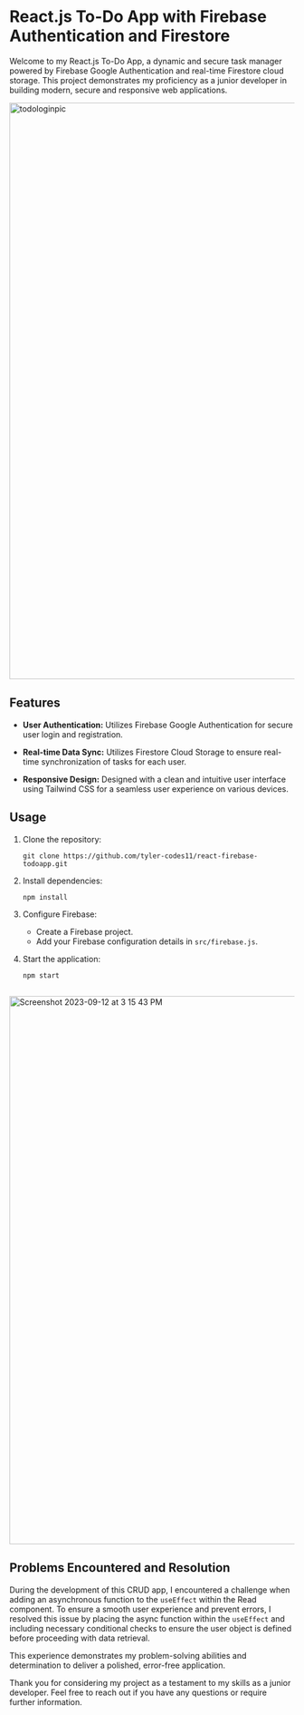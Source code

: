 # React.js To-Do App with Firebase Authentication and Firestore

Welcome to my React.js To-Do App, a dynamic and secure task manager powered by Firebase Google Authentication and real-time Firestore cloud storage. This project demonstrates my proficiency as a junior developer in building modern, secure and responsive web applications.

<img width="1017" alt="todologinpic" src="https://github.com/tylercodes-11/react-firebase-todoapp/assets/96836274/04dc9029-fe32-4d3c-b2de-6bc8249f2247">


## Features

- **User Authentication:** Utilizes Firebase Google Authentication for secure user login and registration.

- **Real-time Data Sync:** Utilizes Firestore Cloud Storage to ensure real-time synchronization of tasks for each user.

- **Responsive Design:** Designed with a clean and intuitive user interface using Tailwind CSS for a seamless user experience on various devices.

## Usage

1. Clone the repository:
   ```
   git clone https://github.com/tyler-codes11/react-firebase-todoapp.git
   ```

2. Install dependencies:
   ```
   npm install
   ```

3. Configure Firebase:
   - Create a Firebase project.
   - Add your Firebase configuration details in `src/firebase.js`.

4. Start the application:
   ```
   npm start
   ```
##
   <img width="967" alt="Screenshot 2023-09-12 at 3 15 43 PM" src="https://github.com/tylercodes-11/react-firebase-todoapp/assets/96836274/edb30aa0-fc36-41b5-bac7-89bc40291d33">


## Problems Encountered and Resolution

During the development of this CRUD app, I encountered a challenge when adding an asynchronous function to the `useEffect` within the Read component. To ensure a smooth user experience and prevent errors, I resolved this issue by placing the async function within the `useEffect` and including necessary conditional checks to ensure the user object is defined before proceeding with data retrieval.

This experience demonstrates my problem-solving abilities and determination to deliver a polished, error-free application.

Thank you for considering my project as a testament to my skills as a junior developer. Feel free to reach out if you have any questions or require further information.

